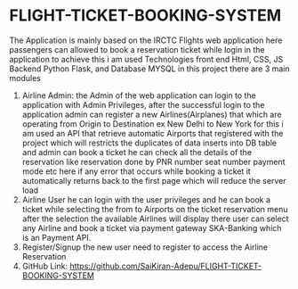 # FLIGHT-TICKET-BOOKING-SYSTEM
The Application is mainly based on the IRCTC Flights web application here passengers can allowed to book a reservation ticket while login in the application 
to achieve this i am used Technologies front end Html, CSS, JS Backend Python Flask, and Database MYSQL
in this project there are 3 main modules  
1. Airline Admin: the Admin of the web application can login to the application with Admin Privileges, after the successful login to the application admin can register a new Airlines(Airplanes) that which are operating from Origin to Destination ex New Delhi to New York for this i am used an API that retrieve automatic Airports that registered with the project which will restricts the duplicates of data inserts into DB table and admin can book a ticket he can check all the details of the reservation like reservation done by PNR number seat number payment mode etc
here if any error that occurs while booking a ticket it automatically returns back to the first page which will reduce the server load 
2. Airline User he can login with the user privileges and he can book a ticket while selecting the from to Airports on the ticket reservation menu after the selection the available Airlines will display there user can select any Airline and book a ticket via payment gateway SKA-Banking which is an Payment API.
3. Register/Signup the new user need to register to access the Airline Reservation
4. GitHub Link: https://github.com/SaiKiran-Adepu/FLIGHT-TICKET-BOOKING-SYSTEM
